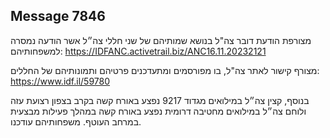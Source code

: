 ## Message 7846

מצורפת הודעת דובר צה"ל בנושא שמותיהם של שני חללי צה״ל אשר הודעה נמסרה למשפחותיהם: https://IDFANC.activetrail.biz/ANC16.11.20232121

מצורף קישור לאתר צה"ל, בו מפורסמים ומתעדכנים פרטיהם ותמונותיהם של החללים: https://www.idf.il/59780

בנוסף, קצין צה״ל במילואים מגדוד 9217 נפצע באורח קשה בקרב בצפון רצועת עזה ולוחם צה״ל במילואים מחטיבה דרומית נפצע באורח קשה במהלך פעילות מבצעית במרחב העוטף. משפחותיהם עודכנו.


